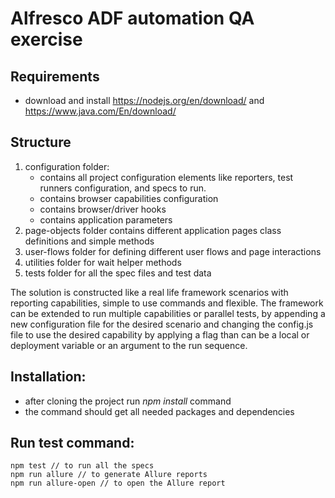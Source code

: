 # Alfresco ADF automation QA exercise

## Requirements

- download and install https://nodejs.org/en/download/ and https://www.java.com/En/download/

## Structure

1. configuration folder:
     - contains all project configuration elements like reporters, test runners configuration, and specs to run.
     - contains browser capabilities configuration
     - contains browser/driver hooks
     - contains application parameters
2. page-objects folder contains different application pages class definitions and simple methods
3. user-flows folder for defining different user flows and page interactions
4. utilities folder for wait helper methods
5. tests folder for all the spec files and test data

The solution is constructed like a real life framework scenarios with reporting capabilities, simple to use commands and flexible.
The framework can be extended to run multiple capabilities or parallel tests, by appending a new configuration file for the desired scenario
and changing the config.js file to use the desired capability by applying a flag than can be a local or deployment variable or an argument
to the run sequence.

## Installation:

- after cloning the project run *npm install* command
- the command should get all needed packages and dependencies

## Run test command:

```
npm test // to run all the specs
npm run allure // to generate Allure reports
npm run allure-open // to open the Allure report
```
